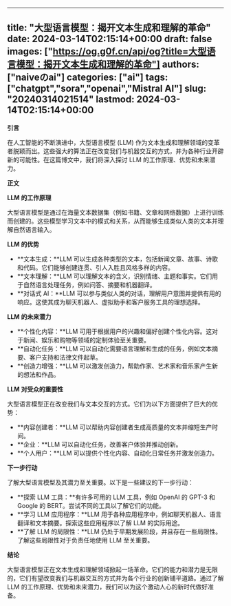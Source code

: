 
---
title: "大型语言模型：揭开文本生成和理解的革命"
date: 2024-03-14T02:15:14+00:00
draft: false
images: ["https://og.g0f.cn/api/og?title=大型语言模型：揭开文本生成和理解的革命"]
authors: ["naiveのai"]
categories: ["ai"]
tags: ["chatgpt","sora","openai","Mistral AI"]
slug: "20240314021514"
lastmod: 2024-03-14T02:15:14+00:00
---
**引言**

在人工智能的不断演进中，大型语言模型 (LLM) 作为文本生成和理解领域的变革者脱颖而出。这些强大的算法正在改变我们与机器交互的方式，并为各种行业开辟新的可能性。在这篇博文中，我们将深入探讨 LLM 的工作原理、优势和未来潜力。

**正文**

**LLM 的工作原理**

大型语言模型是通过在海量文本数据集（例如书籍、文章和网络数据）上进行训练而创建的。这些模型学习文本中的模式和关系，从而能够生成类似人类的文本并理解自然语言输入。

**LLM 的优势**

* **文本生成：**LLM 可以生成各种类型的文本，包括新闻文章、故事、诗歌和代码。它们能够创建连贯、引人入胜且风格多样的内容。
* **文本理解：**LLM 可以理解文本的含义，识别情绪、主题和事实。它们用于自然语言处理任务，例如问答、摘要和机器翻译。
* **对话式 AI：**LLM 可以参与类似人类的对话，理解用户意图并提供有用的响应。这使其成为聊天机器人、虚拟助手和客户服务工具的理想选择。

**LLM 的未来潜力**

* **个性化内容：**LLM 可用于根据用户的兴趣和偏好创建个性化内容。这对于新闻、娱乐和购物等领域的定制体验至关重要。
* **自动化任务：**LLM 可以自动化需要语言理解和生成的任务，例如文本摘要、客户支持和法律文件起草。
* **创造力增强：**LLM 可以激发创造力，帮助作家、艺术家和音乐家产生新的想法和作品。

**LLM 对受众的重要性**

大型语言模型正在改变我们与文本交互的方式。它们为以下方面提供了巨大的优势：

* **内容创建者：**LLM 可以帮助内容创建者生成高质量的文本并缩短生产时间。
* **企业：**LLM 可以自动化任务，改善客户体验并推动创新。
* **个人用户：**LLM 可以提供个性化内容、自动化日常任务并激发创造力。

**下一步行动**

了解大型语言模型及其潜力至关重要。以下是一些建议的下一步行动：

* **探索 LLM 工具：**有许多可用的 LLM 工具，例如 OpenAI 的 GPT-3 和 Google 的 BERT。尝试不同的工具以了解它们的功能。
* **学习 LLM 应用程序：**LLM 用于各种应用程序中，例如聊天机器人、语言翻译和文本摘要。探索这些应用程序以了解 LLM 的实际用途。
* **了解 LLM 的局限性：**LLM 仍处于早期发展阶段，并且存在一些局限性。了解这些局限性对于负责任地使用 LLM 至关重要。

**结论**

大型语言模型正在文本生成和理解领域掀起一场革命。它们的能力和潜力是无限的，它们有望改变我们与机器交互的方式并为各个行业的创新铺平道路。通过了解 LLM 的工作原理、优势和未来潜力，我们可以为这个激动人心的新时代做好准备。